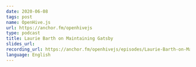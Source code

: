 ```yaml
---
date: 2020-06-08
tags: post
name: OpenHive.js
url: https://anchor.fm/openhivejs
type: podcast
title: Laurie Barth on Maintaining Gatsby
slides_url:
recording_url: https://anchor.fm/openhivejs/episodes/Laurie-Barth-on-Maintaining-Gatsby-ef6p8i
language: English
---
```


